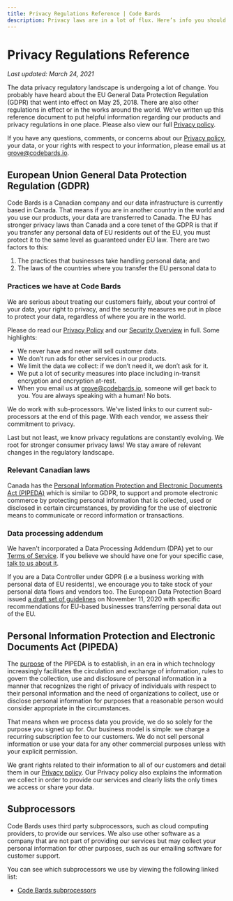 ```yaml
---
title: Privacy Regulations Reference | Code Bards
description: Privacy laws are in a lot of flux. Here’s info you should know.
---
```


# Privacy Regulations Reference

*Last updated: March 24, 2021*

The data privacy regulatory landscape is undergoing a lot of change. You probably have heard about the EU General Data Protection Regulation (GDPR) that went into effect on May 25, 2018. There are also other regulations in effect or in the works around the world. We’ve written up this reference document to put helpful information regarding our products and privacy regulations in one place. Please also view our full [Privacy policy](../index.md).

If you have any questions, comments, or concerns about our [Privacy policy](../index.md), your data, or your rights with respect to your information, please email us at [grove@codebards.io](mailto:grove@codebards.io).

## European Union General Data Protection Regulation (GDPR)

Code Bards is a Canadian company and our data infrastructure is currently based in Canada. That means if you are in another country in the world and you use our products, your data are transferred to Canada. The EU has stronger privacy laws than Canada and a core tenet of the GDPR is that if you transfer any personal data of EU residents out of the EU, you must protect it to the same level as guaranteed under EU law. There are two factors to this:

1. The practices that businesses take handling personal data; and
2. The laws of the countries where you transfer the EU personal data to

### Practices we have at Code Bards

We are serious about treating our customers fairly, about your control of your data, your right to privacy, and the security measures we put in place to protect your data, regardless of where you are in the world.

Please do read our [Privacy Policy](../index.md) and our [Security Overview](../../security/index.md) in full. Some highlights:

* We never have and never will sell customer data.
* We don’t run ads for other services in our products.
* We limit the data we collect: if we don’t need it, we don’t ask for it.
* We put a lot of security measures into place including in-transit encryption and encryption at-rest.
* When you email us at [grove@codebards.io](mailto:grove@codebards.io), someone will get back to you. You are always speaking with a human! No bots.

We do work with sub-processors. We've listed links to our current sub-processors at the end of this page. With each vendor, we assess their commitment to privacy.

Last but not least, we know privacy regulations are constantly evolving. We root for stronger consumer privacy laws! We stay aware of relevant changes in the regulatory landscape.

### Relevant Canadian laws

Canada has the [Personal Information Protection and Electronic Documents Act (PIPEDA)](https://laws.justice.gc.ca/eng/acts/P-8.6/) which is similar to GDPR, to support and promote electronic commerce by protecting personal information that is collected, used or disclosed in certain circumstances, by providing for the use of electronic means to communicate or record information or transactions.

### Data processing addendum

We haven't incorporated a Data Processing Addendum (DPA) yet to our [Terms of Service](../../terms/index.md). If you believe we should have one for your specific case, [talk to us about it](mailto:grove@codebards.io).

If you are a Data Controller under GDPR (i.e a business working with personal data of EU residents), we encourage you to take stock of your personal data flows and vendors too. The European Data Protection Board issued [a draft set of guidelines](https://edpb.europa.eu/our-work-tools/public-consultations-art-704/2020/recommendations-012020-measures-supplement-transfer_en) on November 11, 2020 with specific recommendations for EU-based businesses transferring personal data out of the EU.

## Personal Information Protection and Electronic Documents Act (PIPEDA)

The [purpose](https://laws.justice.gc.ca/eng/acts/P-8.6/page-1.html#h-416931) of the PIPEDA is to establish, in an era in which technology increasingly facilitates the circulation and exchange of information, rules to govern the collection, use and disclosure of personal information in a manner that recognizes the right of privacy of individuals with respect to their personal information and the need of organizations to collect, use or disclose personal information for purposes that a reasonable person would consider appropriate in the circumstances.

That means when we process data you provide, we do so solely for the purpose you signed up for. Our business model is simple: we charge a recurring subscription fee to our customers. We do not sell personal information or use your data for any other commercial purposes unless with your explicit permission.

We grant rights related to their information to all of our customers and detail them in our [Privacy policy](../index.md). Our Privacy policy also explains the information we collect in order to provide our services and clearly lists the only times we access or share your data.

## Subprocessors

Code Bards uses third party subprocessors, such as cloud computing providers, to provide our services. We also use other software as a company that are not part of providing our services but may collect your personal information for other purposes, such as our emailing software for customer support.

You can see which subprocessors we use by viewing the following linked list:

* [Code Bards subprocessors](../subprocessors/index.md)